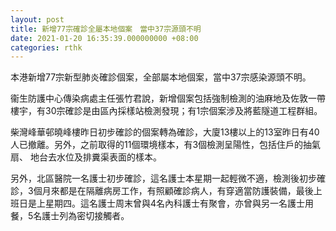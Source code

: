```yaml
---
layout: post
title: 新增77宗確診全屬本地個案　當中37宗源頭不明
date: 2021-01-20 16:35:39.000000000 +08:00
categories: rthk
---
```


本港新增77宗新型肺炎確診個案，全部屬本地個案，當中37宗感染源頭不明。

衞生防護中心傳染病處主任張竹君說，新增個案包括強制檢測的油麻地及佐敦一帶樓宇，有30宗確診是由區內採樣站檢測發現；有1宗個案涉及將藍隧道工程群組。

柴灣峰華邨曉峰樓昨日初步確診的個案轉為確診，大廈13樓以上的13室昨日有40人已撤離。另外，之前取得的11個環境樣本，有3個檢測呈陽性，包括住戶的抽氣扇、 地台去水位及排糞渠表面的樣本。

另外，北區醫院一名護士初步確診，這名護士本星期一起輕微不適，檢測後初步確診，3個月來都是在隔離病房工作，有照顧確診病人，有穿適當防護裝備，最後上班日是上星期四。這名護士周末曾與4名內科護士有聚會，亦曾與另一名護士用餐，5名護士列為密切接觸者。
